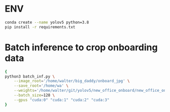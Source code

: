 # ENV

```bash
conda create --name yolov5 python=3.8
pip install -r requirements.txt  
```



# Batch inference to crop onboarding data

```bash
{
python3 batch_inf.py \
    --image_root='/home/walter/big_daddy/onboard_jpg' \
    --save_root='/home/wa' \
    --weights='/home/walter/git/yolov5/new_office_onboard/new_office_onboard2/weights/best.pt' \
    --batch_size=128 \
    --gpus "cuda:0" "cuda:1" "cuda:2" "cuda:3"
}
```

